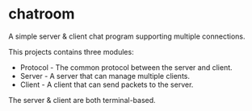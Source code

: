 # chatroom

A simple server & client chat program supporting multiple connections.

This projects contains three modules:
* Protocol - The common protocol between the server and client.
* Server - A server that can manage multiple clients.
* Client - A client that can send packets to the server.

The server & client are both terminal-based.
